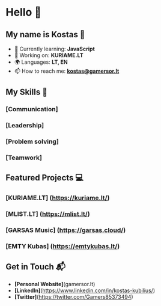 # Hello 👋
## My name is Kostas 🎈

- 🌱 Currently learning: **JavaScript**
- 🔭 Working on: **KURIAME.LT**
- 🌍 Languages: **LT, EN**
- 📫 How to reach me: **kostas@gamersor.lt**

## My Skills 🧠

### [Communication]
### [Leadership]
### [Problem solving]
### [Teamwork]

## Featured Projects 💻

### [KURIAME.LT] (https://kuriame.lt/)
### [MLIST.LT] (https://mlist.lt/)
### [GARSAS Music] (https://garsas.cloud/)
### [EMTY Kubas] (https://emtykubas.lt/)

## Get in Touch 📬

- **[Personal Website]**(gamersor.lt)
- **[LinkedIn]**(https://www.linkedin.com/in/kostas-kubilius/)
- **[Twitter]**(https://twitter.com/Gamers85373494)
